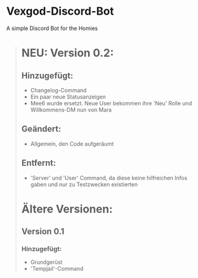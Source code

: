 # Vexgod-Discord-Bot
A simple Discord Bot for the Homies

> # NEU: Version 0.2:
>
>## Hinzugefügt:
>*  Changelog-Command
>*  Ein paar neue Statusanzeigen
>* Mee6 wurde ersetzt. Neue User bekommen ihre 'Neu' Rolle und Willkommens-DM nun von Mara
>
>## Geändert:
>* Allgemein, den Code aufgeräumt
>
>## Entfernt:
>* 'Server' und 'User' Command, da diese keine hilfreichen Infos gaben und nur zu Testzwecken existierten
>
># Ältere Versionen:
>
>## Version 0.1
>
>### Hinzugefügt:
>* Grundgerüst
>* 'Tempjail'-Command
